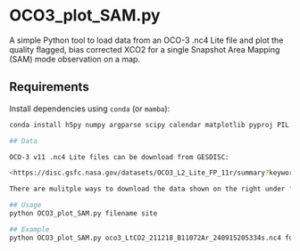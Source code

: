 # OCO3_plot_SAM.py
A simple Python tool to load data from an OCO-3 .nc4 Lite file and plot the quality flagged, bias corrected XCO2 for a single Snapshot Area Mapping (SAM) mode observation on a map.  

## Requirements

Install dependencies using `conda` (or `mamba`):

```bash
conda install h5py numpy argparse scipy calendar matplotlib pyproj PIL urllib cartopy

## Data

OCO-3 v11 .nc4 Lite files can be download from GESDISC:

<https://disc.gsfc.nasa.gov/datasets/OCO3_L2_Lite_FP_11r/summary?keywords=oco3>

There are mulitple ways to download the data shown on the right under "Data Access"

## Usage
python OCO3_plot_SAM.py filename site

## Example
python OCO3_plot_SAM.py oco3_LtCO2_211218_B11072Ar_240915205334s.nc4 fossil_Los_Angeles_USA

